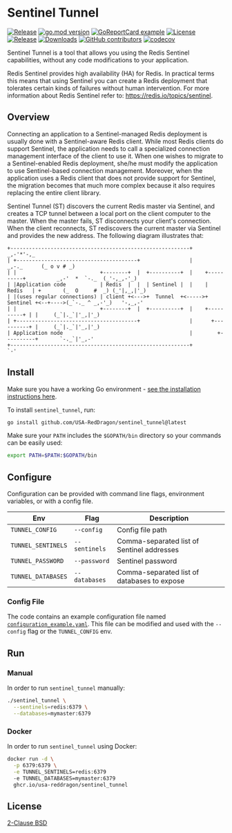 # Sentinel Tunnel

[![Release](https://github.com/USA-RedDragon/sentinel_tunnel/actions/workflows/release.yaml/badge.svg)](https://github.com/USA-RedDragon/sentinel_tunnel/actions/workflows/release.yaml) [![go.mod version](https://img.shields.io/github/go-mod/go-version/USA-RedDragon/sentinel_tunnel.svg)](https://github.com/USA-RedDragon/sentinel_tunnel) [![GoReportCard example](https://goreportcard.com/badge/github.com/USA-RedDragon/sentinel_tunnel)](https://goreportcard.com/report/github.com/USA-RedDragon/sentinel_tunnel) [![License](https://badgen.net/github/license/USA-RedDragon/sentinel_tunnel)](https://github.com/USA-RedDragon/sentinel_tunnel/blob/main/LICENSE) [![Release](https://img.shields.io/github/release/USA-RedDragon/sentinel_tunnel.svg)](https://GitHub.com/USA-RedDragon/sentinel_tunnel/releases/) [![Downloads](https://img.shields.io/github/downloads/USA-RedDragon/sentinel_tunnel/total.svg)](https://GitHub.com/USA-RedDragon/sentinel_tunnel/releases/) [![GitHub contributors](https://badgen.net/github/contributors/USA-RedDragon/sentinel_tunnel)](https://GitHub.com/USA-RedDragon/sentinel_tunnel/graphs/contributors/) [![codecov](https://codecov.io/github/USA-RedDragon/sentinel_tunnel/graph/badge.svg?token=YOP6Z4RT3A)](https://codecov.io/github/USA-RedDragon/sentinel_tunnel)

Sentinel Tunnel is a tool that allows you using the Redis Sentinel capabilities, without any code modifications to your application.

Redis Sentinel provides high availability (HA) for Redis. In practical terms this means that using Sentinel you can create a Redis deployment that tolerates certain kinds of failures without human intervention. For more information about Redis Sentinel refer to: <https://redis.io/topics/sentinel>.

## Overview

Connecting an application to a Sentinel-managed Redis deployment is usually done with a Sentinel-aware Redis client. While most Redis clients do support Sentinel, the application needs to call a specialized connection management interface of the client to use it. When one wishes to migrate to a Sentinel-enabled Redis deployment, she/he must modify the application to use Sentinel-based connection management. Moreover, when the application uses a Redis client that does not provide support for Sentinel, the migration becomes that much more complex because it also requires replacing the entire client library.

Sentinel Tunnel (ST) discovers the current Redis master via Sentinel, and creates a TCP tunnel between a local port on the client computer to the master. When the master fails, ST disconnects your client's connection. When the client reconnects, ST rediscovers the current master via Sentinel and provides the new address.
The following diagram illustrates that:

```                                                                                                          _
+----------------------------------------------------------+                                          _,-'*'-,_
| +---------------------------------------+                |                              _,-._      (_ o v # _)
| |                           +--------+  |  +----------+  |    +----------+          _,-'  *  `-._  (_'-,_,-'_)
| |Application code           | Redis  |  |  | Sentinel |  |    |  Redis   | +       (_  O     #  _) (_'|,_,|'_)
| |(uses regular connections) | client +<--->+  Tunnel  +<----->+ Sentinel +<--+---->(_`-._ ^ _,-'_)   '-,_,-'
| |                           +--------+  |  +----------+  |    +----------+ | |     (_`|._`|'_,|'_)
| +---------------------------------------+                |      +----------+ |     (_`|._`|'_,|'_)
| Application node                                         |        +----------+       `-._`|'_,-'
+----------------------------------------------------------+                               `-'
```

## Install

Make sure you have a working Go environment - [see the installation instructions here](http://golang.org/doc/install.html).

To install `sentinel_tunnel`, run:

```bash
go install github.com/USA-RedDragon/sentinel_tunnel@latest
```

Make sure your `PATH` includes the `$GOPATH/bin` directory so your commands can be easily used:

```bash
export PATH=$PATH:$GOPATH/bin
```

## Configure

Configuration can be provided with command line flags, environment variables, or with a config file.

| Env                | Flag          | Description                                 |
|--------------------|---------------|---------------------------------------------|
| `TUNNEL_CONFIG`    | `--config`    | Config file path                            |
| `TUNNEL_SENTINELS` | `--sentinels` | Comma-separated list of Sentinel addresses  |
| `TUNNEL_PASSWORD`  | `--password`  | Sentinel password                           |
| `TUNNEL_DATABASES` | `--databases` | Comma-separated list of databases to expose |


### Config File

The code contains an example configuration file named [`configuration_example.yaml`](configuration_example.yaml). This file can be modified and used with the `--config` flag or the `TUNNEL_CONFIG` env.

## Run

### Manual

In order to run `sentinel_tunnel` manually:

```bash
./sentinel_tunnel \
  --sentinels=redis:6379 \
  --databases=mymaster:6379
```

### Docker

In order to run `sentinel_tunnel` using Docker:

```bash
docker run -d \
  -p 6379:6379 \
  -e TUNNEL_SENTINELS=redis:6379
  -e TUNNEL_DATABASES=mymaster:6379
  ghcr.io/usa-reddragon/sentinel_tunnel
```

## License

[2-Clause BSD](LICENSE)
